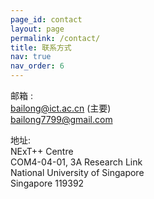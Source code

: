 ```yaml
---
page_id: contact
layout: page
permalink: /contact/
title: 联系方式
nav: true
nav_order: 6
---
```


<span class="font-weight-bold">邮箱</span> :  
bailong@ict.ac.cn (主要)  
bailong7799@gmail.com

<span class="font-weight-bold">地址</span>:  
NExT++ Centre  
COM4-04-01, 3A Research Link  
National University of Singapore  
Singapore 119392

